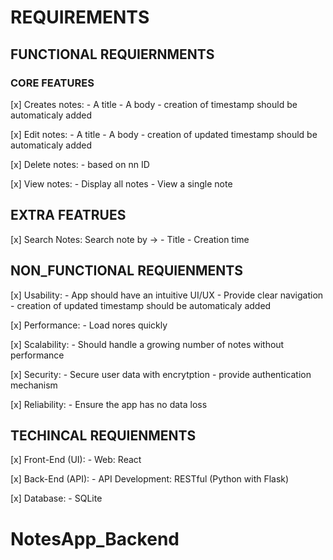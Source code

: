<!-- NOTE TAKING REQUIREMENTS -->

# REQUIREMENTS

## FUNCTIONAL REQUIERNMENTS

### CORE FEATURES
[x] Creates notes:
    - A title 
    - A body 
    - creation of timestamp should be automaticaly added

[x] Edit notes:
    - A title 
    - A body 
    - creation of updated timestamp should be automaticaly added

[x] Delete notes:
    - based on nn ID

[x] View notes:
    - Display all notes 
    - View a single note

## EXTRA FEATRUES
[x] Search Notes: Search note by ->
    - Title 
    - Creation time

## NON_FUNCTIONAL REQUIENMENTS

[x] Usability:
    - App should have an intuitive UI/UX 
    - Provide clear navigation
    - creation of updated timestamp should be automaticaly added

[x] Performance:
    - Load nores quickly

[x] Scalability:
    - Should handle a growing number of notes without performance

[x] Security:
    - Secure user data with encrytption
    - provide authentication mechanism

[x] Reliability:
    - Ensure the app has no data loss

## TECHINCAL REQUIENMENTS

[x] Front-End (UI):
    - Web: React

[x] Back-End (API):
    - API Development: RESTful (Python with Flask)

[x] Database:
    - SQLite



# NotesApp_Backend

